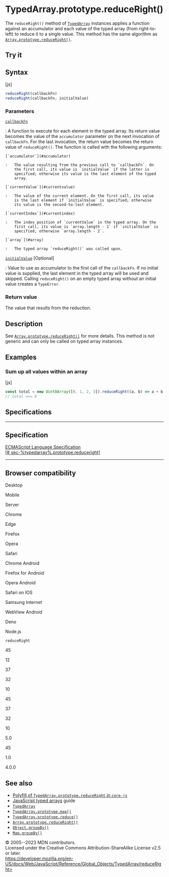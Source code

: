 TypedArray.prototype.reduceRight()
==================================

 
The `reduceRight()` method of [`TypedArray`](../typedarray) instances
applies a function against an accumulator and each value of the typed
array (from right-to-left) to reduce it to a single value. This method
has the same algorithm as
[`Array.prototype.reduceRight()`](../array/reduceright).


 
Try it 
------

 



 
Syntax
------

 
 
 
[js]


```js
reduceRight(callbackFn)
reduceRight(callbackFn, initialValue)
```




 
### Parameters

 

[`callbackFn`](#callbackfn)

:   A function to execute for each element in the typed array. Its
    return value becomes the value of the `accumulator` parameter on the
    next invocation of `callbackFn`. For the last invocation, the return
    value becomes the return value of `reduceRight()`. The function is
    called with the following arguments:

    [`accumulator`](#accumulator)

    :   The value resulting from the previous call to `callbackFn`. On
        the first call, its value is `initialValue` if the latter is
        specified; otherwise its value is the last element of the typed
        array.

    [`currentValue`](#currentvalue)

    :   The value of the current element. On the first call, its value
        is the last element if `initialValue` is specified; otherwise
        its value is the second-to-last element.

    [`currentIndex`](#currentindex)

    :   The index position of `currentValue` in the typed array. On the
        first call, its value is `array.length - 1` if `initialValue` is
        specified, otherwise `array.length - 2`.

    [`array`](#array)

    :   The typed array `reduceRight()` was called upon.

[`initialValue`](#initialvalue) [Optional]

:   Value to use as accumulator to the first call of the `callbackFn`.
    If no initial value is supplied, the last element in the typed array
    will be used and skipped. Calling `reduceRight()` on an empty typed
    array without an initial value creates a `TypeError`.



 
### Return value 

 
The value that results from the reduction.



 
Description
-----------

 
See [`Array.prototype.reduceRight()`](../array/reduceright) for more
details. This method is not generic and can only be called on typed
array instances.



 
Examples
--------


 
### Sum up all values within an array 

 
 
 
[js]


```js
const total = new Uint8Array([0, 1, 2, 3]).reduceRight((a, b) => a + b);
// total === 6
```




Specifications
--------------

 
  -----------------------------------------------------------------------
  Specification
  -----------------------------------------------------------------------
  [ECMAScript Language Specification\
  [\# sec-%typedarray%.prototype.reduceright]](#)

  -----------------------------------------------------------------------


Browser compatibility 
---------------------

 


Desktop

Mobile

Server

Chrome

Edge

Firefox

Opera

Safari

Chrome Android

Firefox for Android

Opera Android

Safari on IOS

Samsung Internet

WebView Android

Deno

Node.js

`reduceRight`

45

12

37

32

10

45

37

32

10

5.0

45

1.0

4.0.0

 
See also 
--------

 
-   [Polyfill of `TypedArray.prototype.reduceRight` in
    `core-js`](https://github.com/zloirock/core-js#ecmascript-typed-arrays)
-   [JavaScript typed
    arrays](https://developer.mozilla.org/en-US/docs/Web/JavaScript/Guide/Typed_arrays)
    guide
-   [`TypedArray`](../typedarray)
-   [`TypedArray.prototype.map()`](map)
-   [`TypedArray.prototype.reduce()`](reduce)
-   [`Array.prototype.reduceRight()`](../array/reduceright)
-   [`Object.groupBy()`](../object/groupby)
-   [`Map.groupBy()`](../map/groupby)



 
© 2005--2023 MDN contributors.\
Licensed under the Creative Commons Attribution-ShareAlike License v2.5
or later.\
https://developer.mozilla.org/en-US/docs/Web/JavaScript/Reference/Global_Objects/TypedArray/reduceRight>

